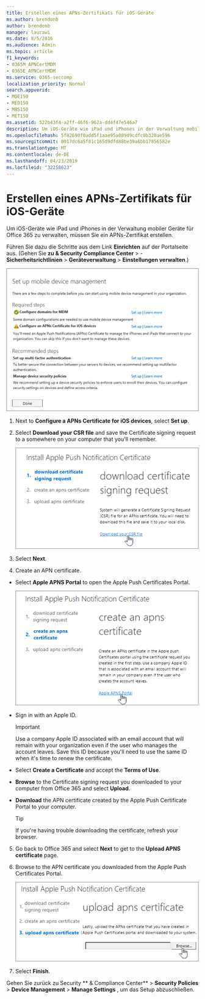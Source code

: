```yaml
---
title: Erstellen eines APNs-Zertifikats für iOS-Geräte
ms.author: brendonb
author: brendonb
manager: laurawi
ms.date: 8/5/2016
ms.audience: Admin
ms.topic: article
f1_keywords:
- O365M_APNCertMDM
- O365E_APNCertMDM
ms.service: O365-seccomp
localization_priority: Normal
search.appverid:
- MOE150
- MED150
- MBS150
- MET150
ms.assetid: 522b43f4-a2ff-46f6-962a-dd4f47e546a7
description: Um iOS-Geräte wie iPad und iPhones in der Verwaltung mobiler Geräte für Office 365 zu verwalten, führen Sie die folgenden Schritte aus, um zuerst ein APNs-Zertifikat zu erstellen.
ms.openlocfilehash: 5f82690f0add5f1aae95a089d9cdfc0b320ae596
ms.sourcegitcommit: 0017dc6a5f81c165d9dfd88be39a6bb17856582e
ms.translationtype: MT
ms.contentlocale: de-DE
ms.lasthandoff: 04/23/2019
ms.locfileid: "32258623"
---
```

# <a name="create-an-apns-certificate-for-ios-devices"></a>Erstellen eines APNs-Zertifikats für iOS-Geräte

 Um iOS-Geräte wie iPad und iPhones in der Verwaltung mobiler Geräte für Office 365 zu verwalten, müssen Sie ein APNs-Zertifikat erstellen. 
  
Führen Sie dazu die Schritte aus dem Link **Einrichten** auf der Portalseite aus. (Gehen Sie **zu &amp; Security Compliance Center** \> - **Sicherheitsrichtlinien** \> **Geräteverwaltung** \> **Einstellungen verwalten**.)
  
![Einrichten der erforderlichen und empfohlenen Schritte für die Verwaltung mobiler Geräte](media/d71e3c76-b6b9-4549-ade6-cbfab846d908.png)
  
1. Next to **Configure a APNs Certificate for iOS devices**, select **Set up**.
    
2. Select **Download your CSR file** and save the Certificate signing request to a somewhere on your computer that you'll remember. 
    
    ![Installieren des APN-Zertifikats (Dialogfeld)](media/03aa8a24-e95c-4077-9b6b-ef76a86bafd7.png)
  
3.  Select **Next**. 
    
4.  Create an APN certificate.
    
  - Select **Apple APNS Portal** to open the Apple Push Certificates Portal.  
    
    ![Installieren des APN-Benachrichtigungs-CERT-Dialogs mit ausgewähltem Apple APNS-Portal](media/ce19f53c-f44a-470b-baf3-9278dfda2ba5.png)
  
  - Sign in with an Apple ID.
    
    > [!IMPORTANT]
    > Use a company Apple ID associated with an email account that will remain with your organization even if the user who manages the account leaves. Save this ID because you'll need to use the same ID when it's time to renew the certificate. 
  
  - Select **Create a Certificate** and accept the **Terms of Use**.
    
  - **Browse** to the Certificate signing request you downloaded to your computer from Office 365 and select **Upload**.
    
  - **Download** the APN certificate created by the Apple Push Certificate Portal to your computer. 
    
    > [!TIP]
    > If you're having trouble downloading the certificate, refresh your browser. 
  
5. Go back to Office 365 and select **Next** to get to the **Upload APNS certificate** page. 
    
6.  Browse to the APN certificate you downloaded from the Apple Push Certificates Portal.
    
    ![Klicken Sie auf die Schaltfläche Durchsuchen, um APNS CERT auszuwählen, das Sie von Apple heruntergeladen haben](media/afe2849d-af23-4c55-9009-d8f25edaf6c0.png)
  
7. Select **Finish**.
    
Gehen Sie zurück zu Security ** &amp; Compliance Center** \> **Security Policies** \> **Device Management** \> **Manage Settings** , um das Setup abzuschließen. 
  

